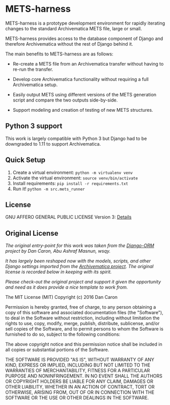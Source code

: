 METS-harness
============

METS-harness is a prototype development environment for rapidly iterating
changes to the standard Archivematica METS file, large or small.

METS-harness provides access to the database component of Django and therefore
Archivematica without the rest of Django behind it.

The main benefits to METS-harness are as follows:

* Re-create a METS file from an Archivematica transfer without having to re-run
the transfer.

* Develop core Archivematica functionality without requiring a full
Archivematica setup.

* Easily output METS using different versions of the METS generation script and
compare the two outputs side-by-side.

* Support modeling and creation of testing of new METS structures.

Python 3 support
----------------

This work is largely compatible with Python 3 but Django had to be downgraded
to 1.11 to support Archivematica.

Quick Setup
-----------

1. Create a virtual environment: `python -m virtualenv venv`
2. Activate the virtual environment: `source venv/bin/activate`
3. Install requirements: `pip install -r requirements.txt`
4. Run it! `python -m src.mets_runner`

License
-------

GNU AFFERO GENERAL PUBLIC LICENSE Version 3: [Details](LICENSE)

Original License
----------------

_The original entry-point for this work was taken from the [Django-ORM][dj-1]
project by Dan Caron, Abu Ashraf Masnun, wsqy._

_It has largely been reshaped now with the models, scripts, and other Django
settings imported from the [Archivematica project][am-1]. The original license
is recorded below in keeping with its spirit._

_Please check-out the original project and support it given the opportunity and
need as it does provide a nice template to work from._

[dj-1]: https://github.com/dancaron/Django-ORM
[am-1]: https://github.com/artefactual/archivematica

The MIT License (MIT) Copyright (c) 2016 Dan Caron

Permission is hereby granted, free of charge, to any person obtaining a copy
of this software and associated documentation files (the "Software"), to deal
in the Software without restriction, including without limitation the rights
to use, copy, modify, merge, publish, distribute, sublicense, and/or sell
copies of the Software, and to permit persons to whom the Software is furnished
to do so, subject to the following conditions:

The above copyright notice and this permission notice shall be included in all
copies or substantial portions of the Software.

THE SOFTWARE IS PROVIDED "AS IS", WITHOUT WARRANTY OF ANY KIND, EXPRESS OR
IMPLIED, INCLUDING BUT NOT LIMITED TO THE WARRANTIES OF MERCHANTABILITY,
FITNESS FOR A PARTICULAR PURPOSE AND NONINFRINGEMENT. IN NO EVENT SHALL THE
AUTHORS OR COPYRIGHT HOLDERS BE LIABLE FOR ANY CLAIM, DAMAGES OR OTHER
LIABILITY, WHETHER IN AN ACTION OF CONTRACT, TORT OR OTHERWISE, ARISING FROM,
OUT OF OR IN CONNECTION WITH THE SOFTWARE OR THE USE OR OTHER DEALINGS IN THE
SOFTWARE.
